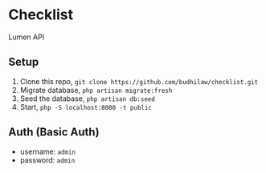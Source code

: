 # Checklist
Lumen API

## Setup
1. Clone this repo, `git clone https://github.com/budhilaw/checklist.git`
2. Migrate database, `php artisan migrate:fresh`
3. Seed the database, `php artisan db:seed`
4. Start, `php -S localhost:8000 -t public`

## Auth (Basic Auth)
- username: `admin`
- password: `admin`
